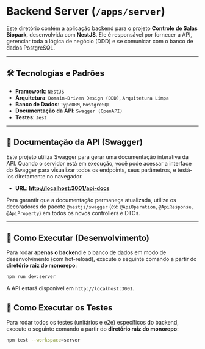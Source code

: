 # Backend Server (`/apps/server`)

Este diretório contém a aplicação backend para o projeto **Controle de Salas Biopark**, desenvolvida com **NestJS**. Ele é responsável por fornecer a API, gerenciar toda a lógica de negócio (DDD) e se comunicar com o banco de dados PostgreSQL.

---

## 🛠️ Tecnologias e Padrões

* **Framework**: `NestJS`
* **Arquitetura**: `Domain-Driven Design (DDD)`, `Arquitetura Limpa`
* **Banco de Dados**: `TypeORM`, `PostgreSQL`
* **Documentação da API**: `Swagger (OpenAPI)`
* **Testes**: `Jest`

---

## 📄 Documentação da API (Swagger)

Este projeto utiliza Swagger para gerar uma documentação interativa da API. Quando o servidor está em execução, você pode acessar a interface do Swagger para visualizar todos os endpoints, seus parâmetros, e testá-los diretamente no navegador.

* **URL**: **[http://localhost:3001/api-docs](http://localhost:3001/api-docs)**

Para garantir que a documentação permaneça atualizada, utilize os decoradores do pacote `@nestjs/swagger` (ex: `@ApiOperation`, `@ApiResponse`, `@ApiProperty`) em todos os novos controllers e DTOs.

---

## 🚀 Como Executar (Desenvolvimento)

Para rodar **apenas o backend** e o banco de dados em modo de desenvolvimento (com hot-reload), execute o seguinte comando a partir do **diretório raiz do monorepo**:

```bash
npm run dev:server
```

A API estará disponível em `http://localhost:3001`.

## 🧪 Como Executar os Testes

Para rodar todos os testes (unitários e e2e) específicos do backend, execute o seguinte comando a partir do **diretório raiz do monorepo**:

```bash
npm test --workspace=server
```

